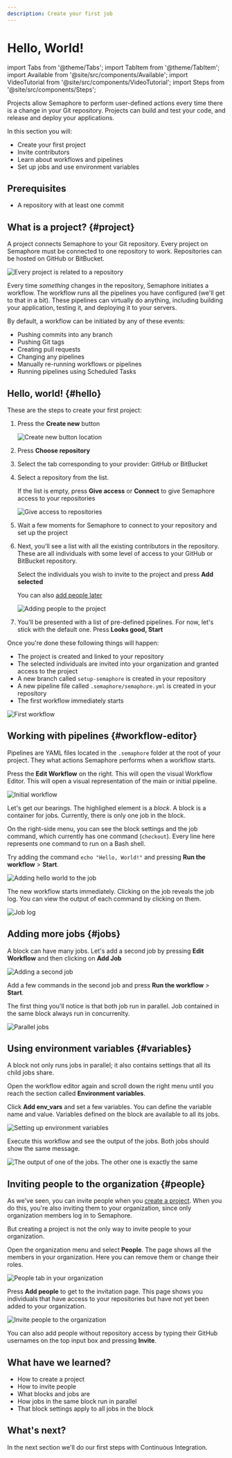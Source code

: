 ```yaml
---
description: Create your first job
---
```


# Hello, World!


import Tabs from '@theme/Tabs';
import TabItem from '@theme/TabItem';
import Available from '@site/src/components/Available';
import VideoTutorial from '@site/src/components/VideoTutorial';
import Steps from '@site/src/components/Steps';

Projects allow Semaphore to perform user-defined actions every time there is a change in your Git repository. Projects can build and test your code, and release and deploy your applications.

In this section you will:

- Create your first project
- Invite contributors 
- Learn about workflows and pipelines
- Set up jobs and use environment variables

## Prerequisites

- A repository with at least one commit

## What is a project? {#project}

A project connects Semaphore to your Git repository. Every project on Semaphore must be connected to one repository to work. Repositories can be hosted on GitHub or BitBucket.

![Every project is related to a repository](./img/project-repo.jpg)

Every time *something* changes in the repository, Semaphore initiates a workflow. The workflow runs all the pipelines you have configured (we'll get to that in a bit). These pipelines can virtually do anything, including building your application, testing it, and deploying it to your servers.

By default, a workflow can be initiated by any of these events:

- Pushing commits into any branch
- Pushing Git tags
- Creating pull requests
- Changing any pipelines
- Manually re-running workflows or pipelines
- Running pipelines using Scheduled Tasks

## Hello, world! {#hello}

These are the steps to create your first project:

<Steps>

1. Press the **Create new** button 

    ![Create new button location](./img/create-new.jpg)

2. Press **Choose repository**
3. Select the tab corresponding to your provider: GitHub or BitBucket
4. Select a repository from the list.

     If the list is empty, press **Give access** or **Connect** to give Semaphore access to your repositories

     ![Give access to repositories](./img/give-access.jpg)

5. Wait a few moments for Semaphore to connect to your repository and set up the project

6. Next, you'll see a list with all the existing contributors in the repository. These are all individuals with some level of access to your GitHub or BitBucket repository.

    Select the individuals you wish to invite to the project and press **Add selected** 

    You can also [add people later](#people)

    ![Adding people to the project](./img/add-people-project.jpg)

7. You'll be presented with a list of pre-defined pipelines. For now, let's stick with the default one. Press **Looks good, Start**

</Steps>

Once you're done these following things will happen:

- The project is created and linked to your repository
- The selected individuals are invited into your organization and granted access to the project
- A new branch called `setup-semaphore` is created in your repository
- A new pipeline file called `.semaphore/semaphore.yml` is created in your repository
- The first workflow immediately starts

![First workflow](./img/first-workflow.jpg)

## Working with pipelines {#workflow-editor}

Pipelines are YAML files located in the `.semaphore` folder at the root of your project. They what actions Semaphore performs when a workflow starts.

Press the **Edit Workflow** on the right. This will open the visual Workflow Editor. This will open a visual representation of the main or initial pipeline.

![Initial workflow](./img/initial-workflow1.jpg)

Let's get our bearings. The highlighed element is a *block*. A block is a container for jobs. Currently, there is only one job in the block.

On the right-side menu, you can see the block settings and the job command, which currently has one command (`checkout`). Every line here represents one command to run on a Bash shell.

Try adding the command `echo "Hello, World!"` and pressing **Run the workflow** > **Start**.

![Adding hello world to the job](./img/hello-world-editor1.jpg)

The new workflow starts immediately. Clicking on the job reveals the job log. You can view the output of each command by clicking on them.

![Job log](./img/hello-world-output1.jpg)

## Adding more jobs {#jobs}

A block can have many jobs. Let's add a second job by pressing **Edit Workflow** and then clicking on **Add Job**

![Adding a second job](./img/add-job.jpg)

Add a few commands in the second job and press  **Run the workflow** > **Start**.

The first thing you'll notice is that both job run in parallel. Job contained in the same block always run in concurrenlty.

![Parallel jobs](./img/parallel-jobs.jpg)

## Using environment variables {#variables}

A block not only runs jobs in parallel; it also contains settings that all its child jobs share.

Open the workflow editor again and scroll down the right menu until you reach the section called **Environment variables**.

Click **Add env_vars** and set a few variables. You can define the variable name and value. Variables defined on the block are available to all its jobs.

![Setting up environment variables](./img/environment-variables1.jpg)

Execute this workflow and see the output of the jobs. Both jobs should show the same message.

![The output of one of the jobs. The other one is exactly the same](./img/env-vars-log.jpg)

## Inviting people to the organization {#people}

As we've seen, you can invite people when you [create a project](#project). When you do this, you're also inviting them to your organization, since only organization members log in to Semaphore.

But creating a project is not the only way to invite people to your organization.

Open the organization menu and select **People**. The page shows all the members in your organization. Here you can remove them or change their roles.

![People tab in your organization](./img/people-tab.jpg)

Press **Add people** to get to the invitation page. This page shows you individuals that have access to your repositories but have not yet been added to your organization.

![Invite people to the organization](./img/invite-people.jpg)

You can also add people without repository access by typing their GitHub usernames on the top input box and pressing **Invite**.

## What have we learned?

- How to create a project
- How to invite people
- What blocks and jobs are
- How jobs in the same block run in parallel
- That block settings apply to all jobs in the block

## What's next?

In the next section we'll do our first steps with Continuous Integration.
